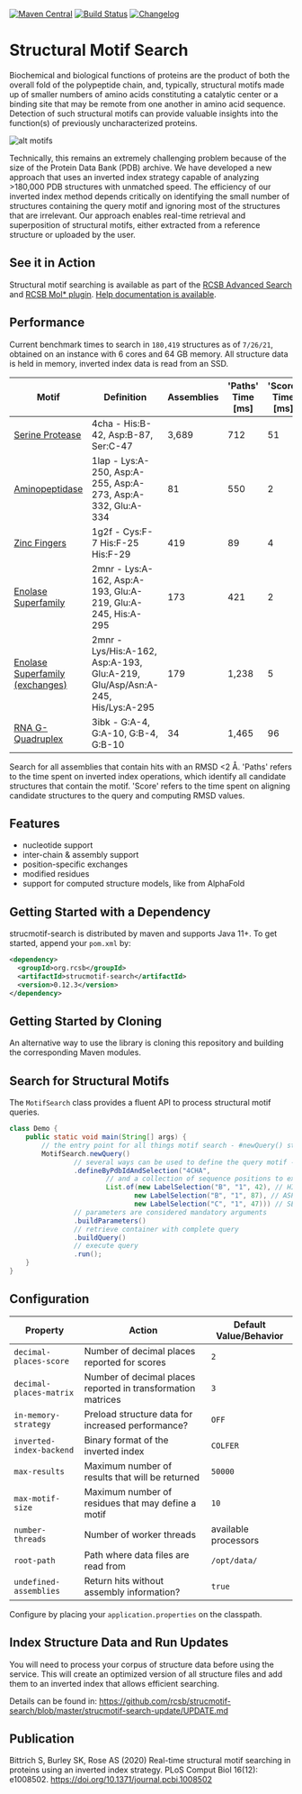 [![Maven Central](https://maven-badges.herokuapp.com/maven-central/org.rcsb/strucmotif-search/badge.svg)](https://maven-badges.herokuapp.com/maven-central/org.rcsb/strucmotif-search)
[![Build Status](https://travis-ci.com/rcsb/strucmotif-search.svg?branch=master)](https://travis-ci.com/rcsb/strucmotif-search)
[![Changelog](https://img.shields.io/badge/changelog--lightgrey.svg?style=flat)](https://github.com/rcsb/strucmotif-search/blob/master/CHANGELOG.md)

# Structural Motif Search
Biochemical and biological functions of proteins are the product of both the overall fold
of the polypeptide chain, and, typically, structural motifs made up of smaller numbers
of amino acids constituting a catalytic center or a binding site that may be remote from
one another in amino acid sequence. Detection of such structural motifs can provide valuable
insights into the function(s) of previously uncharacterized proteins.

![alt motifs](https://raw.githubusercontent.com/rcsb/strucmotif-search/master/motifs.png)

Technically, this remains an extremely challenging problem because of the size of the Protein
Data Bank (PDB) archive. We have developed a new approach that uses an inverted index strategy
capable of analyzing >180,000 PDB structures with unmatched speed. The efficiency of our 
inverted index method depends critically on identifying the small number of structures 
containing the query motif and ignoring most of the structures that are irrelevant. Our 
approach enables real-time retrieval and superposition of structural motifs, either extracted
from a reference structure or uploaded by the user.

## See it in Action
Structural motif searching is available as part of the [RCSB Advanced Search](https://www.rcsb.org/search/advanced/strucmotif) and [RCSB Mol* plugin](https://www.rcsb.org/3d-view). [Help documentation is available](https://www.rcsb.org/docs/search-and-browse/advanced-search/structure-motif-search).

## Performance
Current benchmark times to search in `180,419` structures as of `7/26/21`, obtained on an instance with 6 cores and 64 
GB memory. All structure data is held in memory, inverted index data is read from an SSD.

| Motif | Definition | Assemblies | 'Paths' Time [ms] | 'Score' Time [ms] |
| --- | --- | --- | --- | --- |
| [Serine Protease](https://www.rcsb.org/search?request=%7B%22query%22%3A%7B%22type%22%3A%22group%22%2C%22logical_operator%22%3A%22and%22%2C%22nodes%22%3A%5B%7B%22type%22%3A%22terminal%22%2C%22service%22%3A%22strucmotif%22%2C%22parameters%22%3A%7B%22value%22%3A%7B%22entry_id%22%3A%224CHA%22%2C%22residue_ids%22%3A%5B%7B%22label_asym_id%22%3A%22B%22%2C%22struct_oper_id%22%3A%221%22%2C%22label_seq_id%22%3A42%7D%2C%7B%22label_asym_id%22%3A%22B%22%2C%22struct_oper_id%22%3A%221%22%2C%22label_seq_id%22%3A87%7D%2C%7B%22label_asym_id%22%3A%22C%22%2C%22struct_oper_id%22%3A%221%22%2C%22label_seq_id%22%3A47%7D%5D%7D%2C%22rmsd_cutoff%22%3A2%2C%22atom_pairing_scheme%22%3A%22ALL%22%2C%22exchanges%22%3A%5B%7B%22residue_id%22%3A%7B%22label_asym_id%22%3A%22B%22%2C%22struct_oper_id%22%3A%221%22%2C%22label_seq_id%22%3A42%7D%2C%22allowed%22%3A%5B%22HIS%22%5D%7D%2C%7B%22residue_id%22%3A%7B%22label_asym_id%22%3A%22B%22%2C%22struct_oper_id%22%3A%221%22%2C%22label_seq_id%22%3A87%7D%2C%22allowed%22%3A%5B%22ASP%22%5D%7D%2C%7B%22residue_id%22%3A%7B%22label_asym_id%22%3A%22C%22%2C%22struct_oper_id%22%3A%221%22%2C%22label_seq_id%22%3A47%7D%2C%22allowed%22%3A%5B%22SER%22%5D%7D%5D%7D%7D%5D%7D%2C%22return_type%22%3A%22assembly%22%2C%22request_options%22%3A%7B%22pager%22%3A%7B%22start%22%3A0%2C%22rows%22%3A25%7D%2C%22scoring_strategy%22%3A%22combined%22%2C%22sort%22%3A%5B%7B%22sort_by%22%3A%22score%22%2C%22direction%22%3A%22desc%22%7D%5D%7D%2C%22request_info%22%3A%7B%22src%22%3A%22ui%22%2C%22query_id%22%3A%2294392fddc4cac2e83939ea7b4a842f52%22%7D%7D) | 4cha - His:B-42, Asp:B-87, Ser:C-47 | 3,689 | 712 | 51 |
| [Aminopeptidase](https://www.rcsb.org/search?request=%7B%22query%22%3A%7B%22type%22%3A%22group%22%2C%22logical_operator%22%3A%22and%22%2C%22nodes%22%3A%5B%7B%22type%22%3A%22terminal%22%2C%22service%22%3A%22strucmotif%22%2C%22parameters%22%3A%7B%22value%22%3A%7B%22entry_id%22%3A%221LAP%22%2C%22residue_ids%22%3A%5B%7B%22label_asym_id%22%3A%22A%22%2C%22struct_oper_id%22%3A%221%22%2C%22label_seq_id%22%3A250%7D%2C%7B%22label_asym_id%22%3A%22A%22%2C%22struct_oper_id%22%3A%221%22%2C%22label_seq_id%22%3A255%7D%2C%7B%22label_asym_id%22%3A%22A%22%2C%22struct_oper_id%22%3A%221%22%2C%22label_seq_id%22%3A273%7D%2C%7B%22label_asym_id%22%3A%22A%22%2C%22struct_oper_id%22%3A%221%22%2C%22label_seq_id%22%3A332%7D%2C%7B%22label_asym_id%22%3A%22A%22%2C%22struct_oper_id%22%3A%221%22%2C%22label_seq_id%22%3A334%7D%5D%7D%2C%22rmsd_cutoff%22%3A2%2C%22atom_pairing_scheme%22%3A%22ALL%22%2C%22exchanges%22%3A%5B%7B%22residue_id%22%3A%7B%22label_asym_id%22%3A%22A%22%2C%22struct_oper_id%22%3A%221%22%2C%22label_seq_id%22%3A250%7D%2C%22allowed%22%3A%5B%22LYS%22%5D%7D%2C%7B%22residue_id%22%3A%7B%22label_asym_id%22%3A%22A%22%2C%22struct_oper_id%22%3A%221%22%2C%22label_seq_id%22%3A255%7D%2C%22allowed%22%3A%5B%22ASP%22%5D%7D%2C%7B%22residue_id%22%3A%7B%22label_asym_id%22%3A%22A%22%2C%22struct_oper_id%22%3A%221%22%2C%22label_seq_id%22%3A273%7D%2C%22allowed%22%3A%5B%22ASP%22%5D%7D%2C%7B%22residue_id%22%3A%7B%22label_asym_id%22%3A%22A%22%2C%22struct_oper_id%22%3A%221%22%2C%22label_seq_id%22%3A332%7D%2C%22allowed%22%3A%5B%22ASP%22%5D%7D%2C%7B%22residue_id%22%3A%7B%22label_asym_id%22%3A%22A%22%2C%22struct_oper_id%22%3A%221%22%2C%22label_seq_id%22%3A334%7D%2C%22allowed%22%3A%5B%22GLU%22%5D%7D%5D%7D%7D%5D%7D%2C%22return_type%22%3A%22assembly%22%2C%22request_options%22%3A%7B%22pager%22%3A%7B%22start%22%3A0%2C%22rows%22%3A25%7D%2C%22scoring_strategy%22%3A%22combined%22%2C%22sort%22%3A%5B%7B%22sort_by%22%3A%22score%22%2C%22direction%22%3A%22desc%22%7D%5D%7D%2C%22request_info%22%3A%7B%22src%22%3A%22ui%22%2C%22query_id%22%3A%22f9ac5032bafa82602773f5b9c7809852%22%7D%7D) | 1lap - Lys:A-250, Asp:A-255, Asp:A-273, Asp:A-332, Glu:A-334 | 81 | 550 | 2 |
| [Zinc Fingers](https://www.rcsb.org/search?request=%7B%22query%22%3A%7B%22type%22%3A%22group%22%2C%22logical_operator%22%3A%22and%22%2C%22nodes%22%3A%5B%7B%22type%22%3A%22terminal%22%2C%22service%22%3A%22strucmotif%22%2C%22parameters%22%3A%7B%22value%22%3A%7B%22entry_id%22%3A%221G2F%22%2C%22residue_ids%22%3A%5B%7B%22label_asym_id%22%3A%22F%22%2C%22struct_oper_id%22%3A%221%22%2C%22label_seq_id%22%3A7%7D%2C%7B%22label_asym_id%22%3A%22F%22%2C%22struct_oper_id%22%3A%221%22%2C%22label_seq_id%22%3A25%7D%2C%7B%22label_asym_id%22%3A%22F%22%2C%22struct_oper_id%22%3A%221%22%2C%22label_seq_id%22%3A29%7D%5D%7D%2C%22rmsd_cutoff%22%3A2%2C%22atom_pairing_scheme%22%3A%22ALL%22%2C%22exchanges%22%3A%5B%7B%22residue_id%22%3A%7B%22label_asym_id%22%3A%22F%22%2C%22struct_oper_id%22%3A%221%22%2C%22label_seq_id%22%3A7%7D%2C%22allowed%22%3A%5B%22CYS%22%5D%7D%2C%7B%22residue_id%22%3A%7B%22label_asym_id%22%3A%22F%22%2C%22struct_oper_id%22%3A%221%22%2C%22label_seq_id%22%3A25%7D%2C%22allowed%22%3A%5B%22HIS%22%5D%7D%2C%7B%22residue_id%22%3A%7B%22label_asym_id%22%3A%22F%22%2C%22struct_oper_id%22%3A%221%22%2C%22label_seq_id%22%3A29%7D%2C%22allowed%22%3A%5B%22HIS%22%5D%7D%5D%7D%7D%5D%7D%2C%22return_type%22%3A%22assembly%22%2C%22request_options%22%3A%7B%22pager%22%3A%7B%22start%22%3A0%2C%22rows%22%3A25%7D%2C%22scoring_strategy%22%3A%22combined%22%2C%22sort%22%3A%5B%7B%22sort_by%22%3A%22score%22%2C%22direction%22%3A%22desc%22%7D%5D%7D%2C%22request_info%22%3A%7B%22src%22%3A%22ui%22%2C%22query_id%22%3A%22a58d3ce5f6337c8a6bf6045ec903aba8%22%7D%7D) | 1g2f - Cys:F-7 His:F-25 His:F-29 | 419 | 89 | 4 |
| [Enolase Superfamily](https://www.rcsb.org/search?request=%7B%22query%22%3A%7B%22type%22%3A%22group%22%2C%22logical_operator%22%3A%22and%22%2C%22nodes%22%3A%5B%7B%22type%22%3A%22terminal%22%2C%22service%22%3A%22strucmotif%22%2C%22rmsd_cutoff%22%3A%222%22%2C%22atom_pairing_scheme%22%3A%22ALL%22%2C%22is_empty%22%3Afalse%2C%22parameters%22%3A%7B%22value%22%3A%7B%22entry_id%22%3A%222MNR%22%2C%22residue_ids%22%3A%5B%7B%22label_asym_id%22%3A%22A%22%2C%22struct_oper_id%22%3A%221%22%2C%22label_seq_id%22%3A162%7D%2C%7B%22label_asym_id%22%3A%22A%22%2C%22struct_oper_id%22%3A%221%22%2C%22label_seq_id%22%3A193%7D%2C%7B%22label_asym_id%22%3A%22A%22%2C%22struct_oper_id%22%3A%221%22%2C%22label_seq_id%22%3A219%7D%2C%7B%22label_asym_id%22%3A%22A%22%2C%22struct_oper_id%22%3A%221%22%2C%22label_seq_id%22%3A245%7D%2C%7B%22label_asym_id%22%3A%22A%22%2C%22struct_oper_id%22%3A%221%22%2C%22label_seq_id%22%3A295%7D%5D%7D%2C%22rmsd_cutoff%22%3A2%2C%22atom_pairing_scheme%22%3A%22ALL%22%2C%22exchanges%22%3A%5B%7B%22residue_id%22%3A%7B%22label_asym_id%22%3A%22A%22%2C%22struct_oper_id%22%3A%221%22%2C%22label_seq_id%22%3A162%7D%2C%22allowed%22%3A%5B%22LYS%22%5D%7D%2C%7B%22residue_id%22%3A%7B%22label_asym_id%22%3A%22A%22%2C%22struct_oper_id%22%3A%221%22%2C%22label_seq_id%22%3A193%7D%2C%22allowed%22%3A%5B%22ASP%22%5D%7D%2C%7B%22residue_id%22%3A%7B%22label_asym_id%22%3A%22A%22%2C%22struct_oper_id%22%3A%221%22%2C%22label_seq_id%22%3A219%7D%2C%22allowed%22%3A%5B%22GLU%22%5D%7D%2C%7B%22residue_id%22%3A%7B%22label_asym_id%22%3A%22A%22%2C%22struct_oper_id%22%3A%221%22%2C%22label_seq_id%22%3A245%7D%2C%22allowed%22%3A%5B%22GLU%22%5D%7D%2C%7B%22residue_id%22%3A%7B%22label_asym_id%22%3A%22A%22%2C%22struct_oper_id%22%3A%221%22%2C%22label_seq_id%22%3A295%7D%2C%22allowed%22%3A%5B%22HIS%22%5D%7D%5D%7D%2C%22label%22%3A%22strucmotif%22%7D%5D%7D%2C%22return_type%22%3A%22assembly%22%2C%22request_options%22%3A%7B%22pager%22%3A%7B%22start%22%3A0%2C%22rows%22%3A25%7D%2C%22scoring_strategy%22%3A%22combined%22%2C%22sort%22%3A%5B%7B%22sort_by%22%3A%22score%22%2C%22direction%22%3A%22desc%22%7D%5D%7D%2C%22request_info%22%3A%7B%22query_id%22%3A%22540fe9f7b4bb253ad79e0270c7f6bc50%22%7D%7D) | 2mnr - Lys:A-162, Asp:A-193, Glu:A-219, Glu:A-245, His:A-295 | 173 | 421 | 2 |
| [Enolase Superfamily (exchanges)](https://www.rcsb.org/search?request=%7B%22query%22%3A%7B%22type%22%3A%22group%22%2C%22logical_operator%22%3A%22and%22%2C%22nodes%22%3A%5B%7B%22type%22%3A%22terminal%22%2C%22service%22%3A%22strucmotif%22%2C%22rmsd_cutoff%22%3A%222%22%2C%22atom_pairing_scheme%22%3A%22ALL%22%2C%22is_empty%22%3Afalse%2C%22parameters%22%3A%7B%22value%22%3A%7B%22entry_id%22%3A%222MNR%22%2C%22residue_ids%22%3A%5B%7B%22label_asym_id%22%3A%22A%22%2C%22struct_oper_id%22%3A%221%22%2C%22label_seq_id%22%3A162%7D%2C%7B%22label_asym_id%22%3A%22A%22%2C%22struct_oper_id%22%3A%221%22%2C%22label_seq_id%22%3A193%7D%2C%7B%22label_asym_id%22%3A%22A%22%2C%22struct_oper_id%22%3A%221%22%2C%22label_seq_id%22%3A219%7D%2C%7B%22label_asym_id%22%3A%22A%22%2C%22struct_oper_id%22%3A%221%22%2C%22label_seq_id%22%3A245%7D%2C%7B%22label_asym_id%22%3A%22A%22%2C%22struct_oper_id%22%3A%221%22%2C%22label_seq_id%22%3A295%7D%5D%7D%2C%22rmsd_cutoff%22%3A2%2C%22atom_pairing_scheme%22%3A%22ALL%22%2C%22exchanges%22%3A%5B%7B%22residue_id%22%3A%7B%22label_asym_id%22%3A%22A%22%2C%22struct_oper_id%22%3A%221%22%2C%22label_seq_id%22%3A162%7D%2C%22allowed%22%3A%5B%22LYS%22%2C%22HIS%22%5D%7D%2C%7B%22residue_id%22%3A%7B%22label_asym_id%22%3A%22A%22%2C%22struct_oper_id%22%3A%221%22%2C%22label_seq_id%22%3A193%7D%2C%22allowed%22%3A%5B%22ASP%22%5D%7D%2C%7B%22residue_id%22%3A%7B%22label_asym_id%22%3A%22A%22%2C%22struct_oper_id%22%3A%221%22%2C%22label_seq_id%22%3A219%7D%2C%22allowed%22%3A%5B%22GLU%22%5D%7D%2C%7B%22residue_id%22%3A%7B%22label_asym_id%22%3A%22A%22%2C%22struct_oper_id%22%3A%221%22%2C%22label_seq_id%22%3A245%7D%2C%22allowed%22%3A%5B%22GLU%22%2C%22ASP%22%2C%22ASN%22%5D%7D%2C%7B%22residue_id%22%3A%7B%22label_asym_id%22%3A%22A%22%2C%22struct_oper_id%22%3A%221%22%2C%22label_seq_id%22%3A295%7D%2C%22allowed%22%3A%5B%22HIS%22%2C%22LYS%22%5D%7D%5D%7D%2C%22label%22%3A%22strucmotif%22%7D%5D%7D%2C%22return_type%22%3A%22assembly%22%2C%22request_options%22%3A%7B%22pager%22%3A%7B%22start%22%3A0%2C%22rows%22%3A25%7D%2C%22scoring_strategy%22%3A%22combined%22%2C%22sort%22%3A%5B%7B%22sort_by%22%3A%22score%22%2C%22direction%22%3A%22desc%22%7D%5D%7D%2C%22request_info%22%3A%7B%22query_id%22%3A%22e2aaca70b01536d1e8eb6af1618494e2%22%7D%7D) | 2mnr - Lys/His:A-162, Asp:A-193, Glu:A-219, Glu/Asp/Asn:A-245, His/Lys:A-295 | 179 | 1,238 | 5 |
| [RNA G-Quadruplex](https://www.rcsb.org/search?request=%7B%22query%22%3A%7B%22type%22%3A%22group%22%2C%22logical_operator%22%3A%22and%22%2C%22nodes%22%3A%5B%7B%22type%22%3A%22terminal%22%2C%22service%22%3A%22strucmotif%22%2C%22parameters%22%3A%7B%22value%22%3A%7B%22entry_id%22%3A%223IBK%22%2C%22residue_ids%22%3A%5B%7B%22label_asym_id%22%3A%22A%22%2C%22struct_oper_id%22%3A%221%22%2C%22label_seq_id%22%3A4%7D%2C%7B%22label_asym_id%22%3A%22A%22%2C%22struct_oper_id%22%3A%221%22%2C%22label_seq_id%22%3A10%7D%2C%7B%22label_asym_id%22%3A%22B%22%2C%22struct_oper_id%22%3A%221%22%2C%22label_seq_id%22%3A4%7D%2C%7B%22label_asym_id%22%3A%22B%22%2C%22struct_oper_id%22%3A%221%22%2C%22label_seq_id%22%3A10%7D%5D%7D%2C%22rmsd_cutoff%22%3A2%2C%22atom_pairing_scheme%22%3A%22ALL%22%2C%22exchanges%22%3A%5B%7B%22residue_id%22%3A%7B%22label_asym_id%22%3A%22A%22%2C%22struct_oper_id%22%3A%221%22%2C%22label_seq_id%22%3A4%7D%2C%22allowed%22%3A%5B%22G%22%5D%7D%2C%7B%22residue_id%22%3A%7B%22label_asym_id%22%3A%22A%22%2C%22struct_oper_id%22%3A%221%22%2C%22label_seq_id%22%3A10%7D%2C%22allowed%22%3A%5B%22G%22%5D%7D%2C%7B%22residue_id%22%3A%7B%22label_asym_id%22%3A%22B%22%2C%22struct_oper_id%22%3A%221%22%2C%22label_seq_id%22%3A4%7D%2C%22allowed%22%3A%5B%22G%22%5D%7D%2C%7B%22residue_id%22%3A%7B%22label_asym_id%22%3A%22B%22%2C%22struct_oper_id%22%3A%221%22%2C%22label_seq_id%22%3A10%7D%2C%22allowed%22%3A%5B%22G%22%5D%7D%5D%7D%7D%5D%7D%2C%22return_type%22%3A%22assembly%22%2C%22request_options%22%3A%7B%22pager%22%3A%7B%22start%22%3A0%2C%22rows%22%3A25%7D%2C%22scoring_strategy%22%3A%22combined%22%2C%22sort%22%3A%5B%7B%22sort_by%22%3A%22score%22%2C%22direction%22%3A%22desc%22%7D%5D%7D%2C%22request_info%22%3A%7B%22src%22%3A%22ui%22%2C%22query_id%22%3A%22491241b8c37e9f6f50b3140cd555c1bf%22%7D%7D) | 3ibk - G:A-4, G:A-10, G:B-4, G:B-10 | 34 | 1,465 | 96 | 

Search for all assemblies that contain hits with an RMSD <2 Å.
'Paths' refers to the time spent on inverted index operations, which identify all candidate structures that contain the 
motif.
'Score' refers to the time spent on aligning candidate structures to the query and computing RMSD values.

## Features
- nucleotide support
- inter-chain & assembly support
- position-specific exchanges
- modified residues
- support for computed structure models, like from AlphaFold

## Getting Started with a Dependency
strucmotif-search is distributed by maven and supports Java 11+. To get started, append your `pom.xml` by:
```xml
<dependency>
  <groupId>org.rcsb</groupId>
  <artifactId>strucmotif-search</artifactId>
  <version>0.12.3</version>
</dependency>
```

## Getting Started by Cloning
An alternative way to use the library is cloning this repository and building the corresponding Maven modules.

## Search for Structural Motifs
The `MotifSearch` class provides a fluent API to process structural motif queries.

```java
class Demo {
    public static void main(String[] args) {
        // the entry point for all things motif search - #newQuery() starts building a new query
        MotifSearch.newQuery()
                // several ways can be used to define the query motif - e.g., specify an entry id
                .defineByPdbIdAndSelection("4CHA",
                        // and a collection of sequence positions to extract residues
                        List.of(new LabelSelection("B", "1", 42), // HIS
                               new LabelSelection("B", "1", 87), // ASP
                               new LabelSelection("C", "1", 47))) // SER
                // parameters are considered mandatory arguments
                .buildParameters()
                // retrieve container with complete query
                .buildQuery()
                // execute query
                .run();
    }
}
```

## Configuration
| Property     | Action | Default Value/Behavior |
| -----------  | ------ | ------- |
| `decimal-places-score` | Number of decimal places reported for scores | `2` |
| `decimal-places-matrix` | Number of decimal places reported in transformation matrices | `3` |
| `in-memory-strategy` | Preload structure data for increased performance? | `OFF` |
| `inverted-index-backend` | Binary format of the inverted index | `COLFER` |
| `max-results` | Maximum number of results that will be returned | `50000` |
| `max-motif-size` | Maximum number of residues that may define a motif | `10` |
| `number-threads` | Number of worker threads | available processors |
| `root-path` | Path where data files are read from | `/opt/data/` |
| `undefined-assemblies` | Return hits without assembly information? | `true` |

Configure by placing your `application.properties` on the classpath.

## Index Structure Data and Run Updates
You will need to process your corpus of structure data before using the service. This will create an optimized version of
all structure files and add them to an inverted index that allows efficient searching.

Details can be found in:
https://github.com/rcsb/strucmotif-search/blob/master/strucmotif-search-update/UPDATE.md

## Publication
Bittrich S, Burley SK, Rose AS (2020) Real-time structural motif searching in proteins using an inverted index strategy. PLoS Comput Biol 16(12): e1008502. https://doi.org/10.1371/journal.pcbi.1008502
